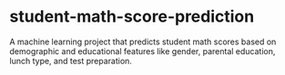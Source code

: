 # student-math-score-prediction
A machine learning project that predicts student math scores based on demographic and educational features like gender, parental education, lunch type, and test preparation.
